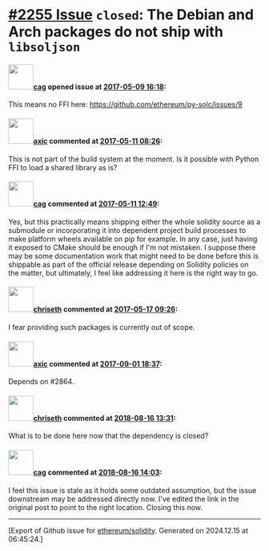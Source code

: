 # [\#2255 Issue](https://github.com/ethereum/solidity/issues/2255) `closed`: The Debian and Arch packages do not ship with `libsoljson`

#### <img src="https://avatars.githubusercontent.com/u/298447?u=52a2dcd4b166665bee68e498db862db08472b695&v=4" width="50">[cag](https://github.com/cag) opened issue at [2017-05-09 16:18](https://github.com/ethereum/solidity/issues/2255):

This means no FFI here: https://github.com/ethereum/py-solc/issues/9

#### <img src="https://avatars.githubusercontent.com/u/20340?v=4" width="50">[axic](https://github.com/axic) commented at [2017-05-11 08:26](https://github.com/ethereum/solidity/issues/2255#issuecomment-300719306):

This is not part of the build system at the moment. Is it possible with Python FFI to load a shared library as is?

#### <img src="https://avatars.githubusercontent.com/u/298447?u=52a2dcd4b166665bee68e498db862db08472b695&v=4" width="50">[cag](https://github.com/cag) commented at [2017-05-11 12:49](https://github.com/ethereum/solidity/issues/2255#issuecomment-300778850):

Yes, but this practically means shipping either the whole solidity source as a submodule or incorporating it into dependent project build processes to make platform wheels available on pip for example. In any case, just having it exposed to CMake should be enough if I'm not mistaken. I suppose there may be some documentation work that might need to be done before this is shippable as part of the official release depending on Solidity policies on the matter, but ultimately, I feel like addressing it here is the right way to go.

#### <img src="https://avatars.githubusercontent.com/u/9073706?v=4" width="50">[chriseth](https://github.com/chriseth) commented at [2017-05-17 09:26](https://github.com/ethereum/solidity/issues/2255#issuecomment-302036223):

I fear providing such packages is currently out of scope.

#### <img src="https://avatars.githubusercontent.com/u/20340?v=4" width="50">[axic](https://github.com/axic) commented at [2017-09-01 18:37](https://github.com/ethereum/solidity/issues/2255#issuecomment-326654430):

Depends on #2864.

#### <img src="https://avatars.githubusercontent.com/u/9073706?v=4" width="50">[chriseth](https://github.com/chriseth) commented at [2018-08-16 13:31](https://github.com/ethereum/solidity/issues/2255#issuecomment-413546279):

What is to be done here now that the dependency is closed?

#### <img src="https://avatars.githubusercontent.com/u/298447?u=52a2dcd4b166665bee68e498db862db08472b695&v=4" width="50">[cag](https://github.com/cag) commented at [2018-08-16 14:03](https://github.com/ethereum/solidity/issues/2255#issuecomment-413556618):

I feel this issue is stale as it holds some outdated assumption, but the issue downstream may be addressed directly now. I've edited the link in the original post to point to the right location. Closing this now.


-------------------------------------------------------------------------------



[Export of Github issue for [ethereum/solidity](https://github.com/ethereum/solidity). Generated on 2024.12.15 at 06:45:24.]
